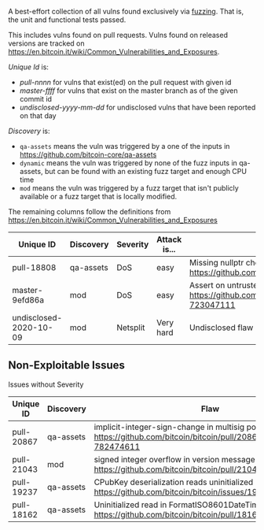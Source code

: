 A best-effort collection of all vulns found exclusively via [fuzzing](https://github.com/bitcoin/bitcoin/blob/master/doc/fuzzing.md). That is, the unit and functional tests passed.

This includes vulns found on pull requests. Vulns found on released versions are tracked on https://en.bitcoin.it/wiki/Common_Vulnerabilities_and_Exposures.

_Unique Id_ is:

* _pull-nnnn_ for vulns that exist(ed) on the pull request with given id
* _master-ffff_ for vulns that exist on the master branch as of the given commit id
* _undisclosed-yyyy-mm-dd_ for undisclosed vulns that have been reported on that day

_Discovery_ is:

* `qa-assets` means the vuln was triggered by a one of the inputs in https://github.com/bitcoin-core/qa-assets
* `dynamic` means the vuln was triggered by none of the fuzz inputs in qa-assets, but can be found with an existing fuzz target and enough CPU time
* `mod` means the vuln was triggered by a fuzz target that isn't publicly available or a fuzz target that is locally modified.

The remaining columns follow the definitions from https://en.bitcoin.it/wiki/Common_Vulnerabilities_and_Exposures


| Unique ID              | Discovery | Severity | Attack is... | Flaw                  |
|------------------------|-----------|----------|--------------|-----------------------|
| pull-18808             | qa-assets | DoS      | easy         | Missing nullptr check https://github.com/bitcoin/bitcoin/pull/18808#discussion_r417307258 |
| master-9efd86a         | mod       | DoS      | easy         | Assert on untrusted input https://github.com/bitcoin/bitcoin/pull/20317#issuecomment-723047111 |
| undisclosed-2020-10-09 | mod       | Netsplit | Very hard    | Undisclosed flaw |

## Non-Exploitable Issues

Issues without Severity

| Unique ID              | Discovery | Flaw                  |
|------------------------|-----------|-----------------------|
| pull-20867             | qa-assets | implicit-integer-sign-change in multisig policy https://github.com/bitcoin/bitcoin/pull/20867#issuecomment-782474611 |
| pull-21043             | mod       | signed integer overflow in version message processing https://github.com/bitcoin/bitcoin/pull/21043 |
| pull-19237             | qa-assets | CPubKey deserialization reads uninitialized memory https://github.com/bitcoin/bitcoin/issues/19235 |
| pull-18162             | qa-assets | Uninitialized read in FormatISO8601DateTime https://github.com/bitcoin/bitcoin/pull/18162 |